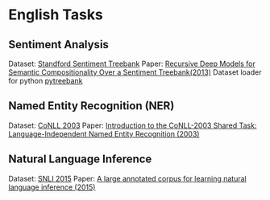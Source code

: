 # English Tasks

## Sentiment Analysis

Dataset: [Standford Sentiment Treebank](https://nlp.stanford.edu/sentiment/index.html)
Paper: [Recursive Deep Models for Semantic Compositionality
Over a Sentiment Treebank(2013)](https://nlp.stanford.edu/~socherr/EMNLP2013_RNTN.pdf)
Dataset loader for python [pytreebank](https://github.com/JonathanRaiman/pytreebank)


## Named Entity Recognition (NER)

Dataset: [CoNLL 2003](https://www.clips.uantwerpen.be/conll2003/ner/)
Paper: [Introduction to the CoNLL-2003 Shared Task:
Language-Independent Named Entity Recognition (2003)](http://www.aclweb.org/anthology/W03-0419)

## Natural Language Inference

Dataset: [SNLI 2015](https://nlp.stanford.edu/projects/snli/)
Paper: [A large annotated corpus for learning natural language inference (2015)](https://nlp.stanford.edu/pubs/snli_paper.pdf)

